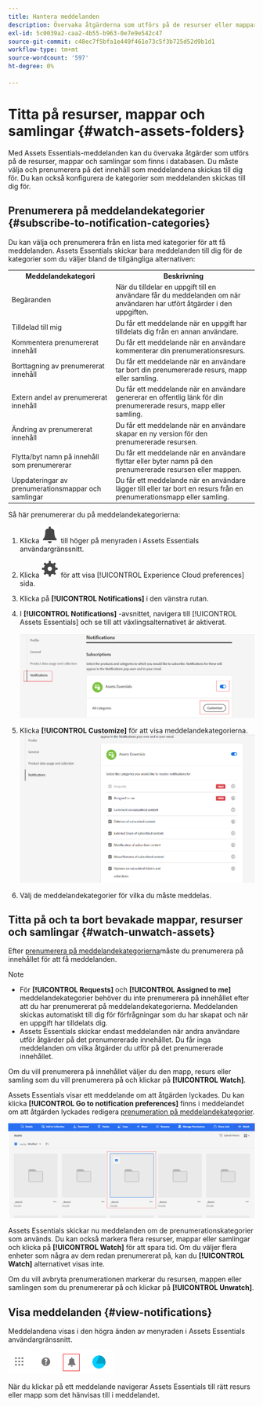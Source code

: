 ```yaml
---
title: Hantera meddelanden
description: Övervaka åtgärderna som utförs på de resurser eller mappar som är tillgängliga i databasen med Assets Essentials-meddelanden.
exl-id: 5c0039a2-caa2-4b55-b963-0e7e9e542c47
source-git-commit: c48ec7f5bfa1e449f461e73c5f3b725d52d9b1d1
workflow-type: tm+mt
source-wordcount: '597'
ht-degree: 0%

---
```


# Titta på resurser, mappar och samlingar {#watch-assets-folders}

Med Assets Essentials-meddelanden kan du övervaka åtgärder som utförs på de resurser, mappar och samlingar som finns i databasen. Du måste välja och prenumerera på det innehåll som meddelandena skickas till dig för. Du kan också konfigurera de kategorier som meddelanden skickas till dig för.

## Prenumerera på meddelandekategorier {#subscribe-to-notification-categories}

Du kan välja och prenumerera från en lista med kategorier för att få meddelanden. Assets Essentials skickar bara meddelanden till dig för de kategorier som du väljer bland de tillgängliga alternativen:

<table>
    <tbody>
     <tr>
      <th><strong>Meddelandekategori</strong></th>
      <th><strong>Beskrivning</strong></th>
     </tr>
     <tr>
      <td>Begäranden</td>
      <td>När du tilldelar en uppgift till en användare får du meddelanden om när användaren har utfört åtgärder i den uppgiften.</td>
     </tr>
     <tr>
      <td>Tilldelad till mig</td>
      <td>Du får ett meddelande när en uppgift har tilldelats dig från en annan användare.</td>
     </tr>
     <tr>
      <td>Kommentera prenumererat innehåll</td>
      <td>Du får ett meddelande när en användare kommenterar din prenumerationsresurs.</td>
     </tr>
     <tr>
      <td>Borttagning av prenumererat innehåll</td>
      <td>Du får ett meddelande när en användare tar bort din prenumererade resurs, mapp eller samling.</td>
     </tr>
     <tr>
      <td>Extern andel av prenumererat innehåll</td>
      <td>Du får ett meddelande när en användare genererar en offentlig länk för din prenumererade resurs, mapp eller samling.</td>
     </tr>
     <tr>
      <td>Ändring av prenumererat innehåll</td>
      <td>Du får ett meddelande när en användare skapar en ny version för den prenumererade resursen.</td>
     </tr>
     <tr>
      <td>Flytta/byt namn på innehåll som prenumererar</td>
      <td>Du får ett meddelande när en användare flyttar eller byter namn på den prenumererade resursen eller mappen.</td>
     </tr>
     <tr>
      <td>Uppdateringar av prenumerationsmappar och samlingar</td>
      <td>Du får ett meddelande när en användare lägger till eller tar bort en resurs från en prenumerationsmapp eller samling.</td>
     </tr>    
    </tbody>
   </table>

Så här prenumererar du på meddelandekategorierna:

1. Klicka ![klockikon](assets/bell-icon.svg) till höger på menyraden i Assets Essentials användargränssnitt.

1. Klicka ![inställningsikon](assets/settings-icon.svg) för att visa [!UICONTROL Experience Cloud preferences] sida.

1. Klicka på **[!UICONTROL Notifications]** i den vänstra rutan.

1. I **[!UICONTROL Notifications]** -avsnittet, navigera till [!UICONTROL Assets Essentials] och se till att växlingsalternativet är aktiverat.

   ![Meddelanden i Assets Essentials](assets/enable-notifications.png)

1. Klicka **[!UICONTROL Customize]** för att visa meddelandekategorierna.
   ![Meddelanden i Assets Essentials](assets/enable-notification-categories.png)

1. Välj de meddelandekategorier för vilka du måste meddelas.

## Titta på och ta bort bevakade mappar, resurser och samlingar {#watch-unwatch-assets}

Efter [prenumerera på meddelandekategorierna](#subscribe-to-notification-categories)måste du prenumerera på innehållet för att få meddelanden.

>[!NOTE]
>
>* För **[!UICONTROL Requests]** och **[!UICONTROL Assigned to me]** meddelandekategorier behöver du inte prenumerera på innehållet efter att du har prenumererat på meddelandekategorierna. Meddelanden skickas automatiskt till dig för förfrågningar som du har skapat och när en uppgift har tilldelats dig.
>* Assets Essentials skickar endast meddelanden när andra användare utför åtgärder på det prenumererade innehållet. Du får inga meddelanden om vilka åtgärder du utför på det prenumererade innehållet.


Om du vill prenumerera på innehållet väljer du den mapp, resurs eller samling som du vill prenumerera på och klickar på **[!UICONTROL Watch]**.

Assets Essentials visar ett meddelande om att åtgärden lyckades. Du kan klicka **[!UICONTROL Go to notification preferences]** finns i meddelandet om att åtgärden lyckades redigera [prenumeration på meddelandekategorier](#subscribe-to-notification-categories).

![Meddelanden i Assets Essentials](assets/watch-assets.png)

Assets Essentials skickar nu meddelanden om de prenumerationskategorier som används. Du kan också markera flera resurser, mappar eller samlingar och klicka på **[!UICONTROL Watch]** för att spara tid. Om du väljer flera enheter som några av dem redan prenumererat på, kan du **[!UICONTROL Watch]** alternativet visas inte.

Om du vill avbryta prenumerationen markerar du resursen, mappen eller samlingen som du prenumererar på och klickar på **[!UICONTROL Unwatch]**.

## Visa meddelanden {#view-notifications}

Meddelandena visas i den högra änden av menyraden i Assets Essentials användargränssnitt.

![Meddelanden i Assets Essentials](assets/notifications-assets-essentials.png)

När du klickar på ett meddelande navigerar Assets Essentials till rätt resurs eller mapp som det hänvisas till i meddelandet.
